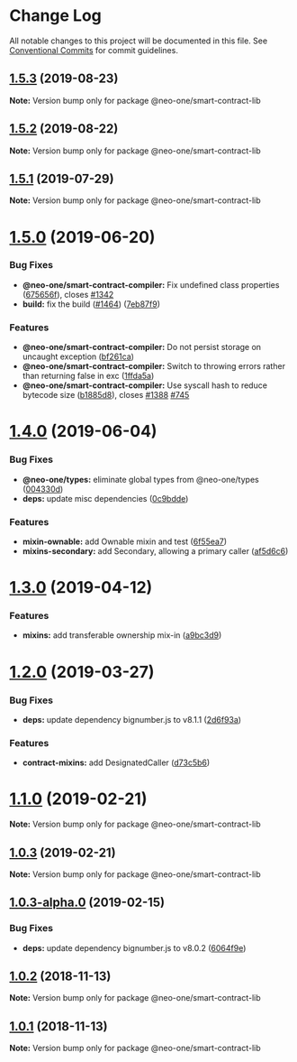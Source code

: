 # Change Log

All notable changes to this project will be documented in this file.
See [Conventional Commits](https://conventionalcommits.org) for commit guidelines.

## [1.5.3](https://github.com/neo-one-suite/neo-one/compare/@neo-one/smart-contract-lib@1.5.2...@neo-one/smart-contract-lib@1.5.3) (2019-08-23)

**Note:** Version bump only for package @neo-one/smart-contract-lib





## [1.5.2](https://github.com/neo-one-suite/neo-one/compare/@neo-one/smart-contract-lib@1.5.1...@neo-one/smart-contract-lib@1.5.2) (2019-08-22)

**Note:** Version bump only for package @neo-one/smart-contract-lib





## [1.5.1](https://github.com/neo-one-suite/neo-one/compare/@neo-one/smart-contract-lib@1.5.0...@neo-one/smart-contract-lib@1.5.1) (2019-07-29)

**Note:** Version bump only for package @neo-one/smart-contract-lib





# [1.5.0](https://github.com/neo-one-suite/neo-one/compare/@neo-one/smart-contract-lib@1.4.0...@neo-one/smart-contract-lib@1.5.0) (2019-06-20)


### Bug Fixes

* **@neo-one/smart-contract-compiler:** Fix undefined class properties ([675656f](https://github.com/neo-one-suite/neo-one/commit/675656f)), closes [#1342](https://github.com/neo-one-suite/neo-one/issues/1342)
* **build:** fix the build ([#1464](https://github.com/neo-one-suite/neo-one/issues/1464)) ([7eb87f9](https://github.com/neo-one-suite/neo-one/commit/7eb87f9))


### Features

* **@neo-one/smart-contract-compiler:** Do not persist storage on uncaught exception ([bf261ca](https://github.com/neo-one-suite/neo-one/commit/bf261ca))
* **@neo-one/smart-contract-compiler:** Switch to throwing errors rather than returning false in exc ([1ffda5a](https://github.com/neo-one-suite/neo-one/commit/1ffda5a))
* **@neo-one/smart-contract-compiler:** Use syscall hash to reduce bytecode size ([b1885d8](https://github.com/neo-one-suite/neo-one/commit/b1885d8)), closes [#1388](https://github.com/neo-one-suite/neo-one/issues/1388) [#745](https://github.com/neo-one-suite/neo-one/issues/745)





# [1.4.0](https://github.com/neo-one-suite/neo-one/compare/@neo-one/smart-contract-lib@1.3.0...@neo-one/smart-contract-lib@1.4.0) (2019-06-04)


### Bug Fixes

* **@neo-one/types:** eliminate global types from @neo-one/types ([004330d](https://github.com/neo-one-suite/neo-one/commit/004330d))
* **deps:** update misc dependencies ([0c9bdde](https://github.com/neo-one-suite/neo-one/commit/0c9bdde))


### Features

* **mixin-ownable:** add Ownable mixin and test ([6f55ea7](https://github.com/neo-one-suite/neo-one/commit/6f55ea7))
* **mixins-secondary:** add Secondary, allowing a primary caller ([af5d6c6](https://github.com/neo-one-suite/neo-one/commit/af5d6c6))





# [1.3.0](https://github.com/neo-one-suite/neo-one/compare/@neo-one/smart-contract-lib@1.2.0...@neo-one/smart-contract-lib@1.3.0) (2019-04-12)


### Features

* **mixins:** add transferable ownership mix-in ([a9bc3d9](https://github.com/neo-one-suite/neo-one/commit/a9bc3d9))





# [1.2.0](https://github.com/neo-one-suite/neo-one/compare/@neo-one/smart-contract-lib@1.1.0...@neo-one/smart-contract-lib@1.2.0) (2019-03-27)


### Bug Fixes

* **deps:** update dependency bignumber.js to v8.1.1 ([2d6f93a](https://github.com/neo-one-suite/neo-one/commit/2d6f93a))


### Features

* **contract-mixins:** add DesignatedCaller ([d73c5b6](https://github.com/neo-one-suite/neo-one/commit/d73c5b6))





# [1.1.0](https://github.com/neo-one-suite/neo-one/compare/@neo-one/smart-contract-lib@1.0.3...@neo-one/smart-contract-lib@1.1.0) (2019-02-21)

**Note:** Version bump only for package @neo-one/smart-contract-lib





## [1.0.3](https://github.com/neo-one-suite/neo-one/compare/@neo-one/smart-contract-lib@1.0.3-alpha.0...@neo-one/smart-contract-lib@1.0.3) (2019-02-21)

**Note:** Version bump only for package @neo-one/smart-contract-lib





## [1.0.3-alpha.0](https://github.com/neo-one-suite/neo-one/compare/@neo-one/smart-contract-lib@1.0.2...@neo-one/smart-contract-lib@1.0.3-alpha.0) (2019-02-15)


### Bug Fixes

* **deps:** update dependency bignumber.js to v8.0.2 ([6064f9e](https://github.com/neo-one-suite/neo-one/commit/6064f9e))





## [1.0.2](https://github.com/neo-one-suite/neo-one/compare/@neo-one/smart-contract-lib@1.0.1...@neo-one/smart-contract-lib@1.0.2) (2018-11-13)

**Note:** Version bump only for package @neo-one/smart-contract-lib





## [1.0.1](https://github.com/neo-one-suite/neo-one/compare/@neo-one/smart-contract-lib@1.0.0...@neo-one/smart-contract-lib@1.0.1) (2018-11-13)

**Note:** Version bump only for package @neo-one/smart-contract-lib
